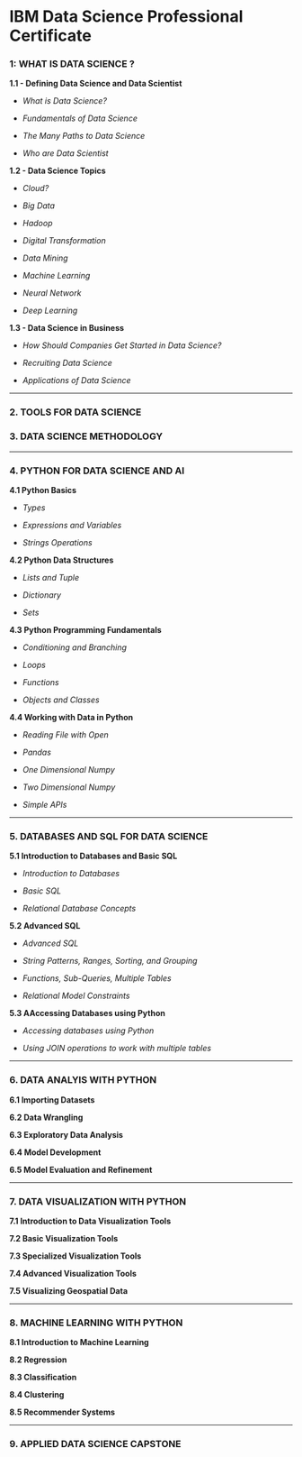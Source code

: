 # IBM Data Science Professional Certificate

### 1: WHAT IS DATA SCIENCE ?

**1.1 - Defining Data Science and Data Scientist**

-    *What is Data Science?*
  
-    *Fundamentals of Data Science*
	
-    *The Many Paths to Data Science*
  
-    *Who are Data Scientist*

**1.2 - Data Science Topics**

-   *Cloud?*

-    *Big Data*

-    *Hadoop*

-    *Digital Transformation*

-    *Data Mining*

-    *Machine Learning*

-    *Neural Network*

-    *Deep Learning*  
  
	
**1.3 - Data Science in Business**
	
  -    *How Should Companies Get Started in Data Science?*
	
  -    *Recruiting Data Science*
	
  -    *Applications of Data Science*
	
***

### 2. TOOLS FOR DATA SCIENCE

### 3. DATA SCIENCE METHODOLOGY

***
### 4. PYTHON FOR DATA SCIENCE AND AI

**4.1 Python Basics**

-    *Types*

-    *Expressions and Variables*

-    *Strings Operations*

**4.2 Python Data Structures**

-    *Lists and Tuple*

-    *Dictionary*

-    *Sets*

**4.3 Python Programming Fundamentals**

-    *Conditioning and Branching*

-    *Loops*

-    *Functions*

-    *Objects and Classes*

**4.4 Working with Data in Python**

-    *Reading File with Open*

-    *Pandas*

-    *One Dimensional Numpy*

-    *Two Dimensional Numpy*

-    *Simple APIs*

***

### 5. DATABASES AND SQL FOR DATA SCIENCE

**5.1 Introduction to Databases and Basic SQL**

-    *Introduction to Databases*

-    *Basic SQL*

-    *Relational Database Concepts*

**5.2 Advanced SQL**

-    *Advanced SQL*

-    *String Patterns, Ranges, Sorting, and Grouping*

-    *Functions, Sub-Queries, Multiple Tables*

-    *Relational Model Constraints*

**5.3 AAccessing Databases using Python**

-    *Accessing databases using Python*

-    *Using JOIN operations to work with multiple tables*

***
### 6. DATA ANALYIS WITH PYTHON

**6.1 Importing Datasets**

**6.2 Data Wrangling**

**6.3 Exploratory Data Analysis**

**6.4 Model Development**

**6.5 Model Evaluation and Refinement**

***

### 7. DATA VISUALIZATION WITH PYTHON

**7.1 Introduction to Data Visualization Tools**

**7.2 Basic Visualization Tools**

**7.3 Specialized Visualization Tools**

**7.4 Advanced Visualization Tools**

**7.5 Visualizing Geospatial Data**

***


### 8. MACHINE LEARNING WITH PYTHON


**8.1 Introduction to Machine Learning**

**8.2 Regression**

**8.3 Classification**

**8.4 Clustering**

**8.5 Recommender Systems**

***

### 9. APPLIED DATA SCIENCE CAPSTONE
